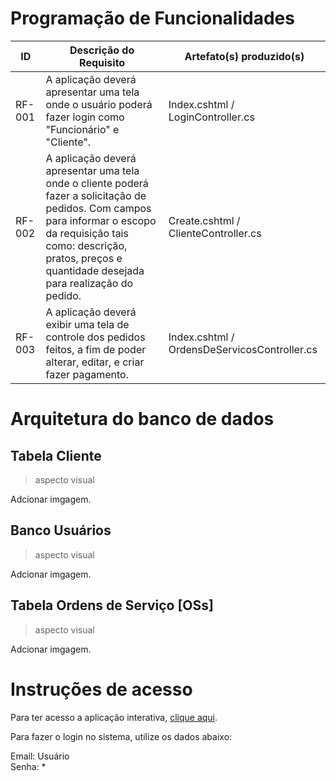 # Programação de Funcionalidades



|ID    | Descrição do Requisito  | Artefato(s) produzido(s) |
|------|-----------------------------------------|----|
|RF-001| A aplicação deverá apresentar uma tela onde o usuário poderá fazer login como "Funcionário" e "Cliente". | Index.cshtml / LoginController.cs | 
|RF-002| A aplicação deverá apresentar uma tela onde o cliente poderá fazer a solicitação de pedidos. Com campos para informar o escopo da requisição tais como: descrição, pratos, preços e quantidade desejada para realização do pedido. | Create.cshtml / ClienteController.cs | 
|RF-003| A aplicação deverá exibir uma tela de controle dos pedidos feitos, a fim de poder alterar, editar, e criar fazer pagamento.  | Index.cshtml / OrdensDeServicosController.cs |

# Arquitetura do banco de dados

## Tabela Cliente

> aspecto visual 

Adcionar imgagem.

## Banco Usuários

> aspecto visual 

Adcionar imgagem.


## Tabela Ordens de Serviço [OSs]

> aspecto visual 

Adcionar imgagem.



# Instruções de acesso

Para ter acesso a aplicação interativa, <a href="colocarlink/">clique aqui</a>.

Para fazer o login no sistema, utilize os dados abaixo:

Email: Usuário
<br>
Senha: *
